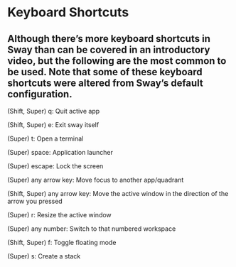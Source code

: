 # Keyboard Shortcuts

## Although there’s more keyboard shortcuts in Sway than can be covered in an introductory video, but the following are the most common to be used. Note that some of these keyboard shortcuts were altered from Sway’s default configuration.

(Shift, Super) q: Quit active app

(Shift, Super) e: Exit sway itself

(Super) t: Open a terminal

(Super) space: Application launcher

(Super) escape: Lock the screen

(Super) any arrow key: Move focus to another app/quadrant

(Shift, Super) any arrow key: Move the active window in the direction of the arrow you pressed

(Super) r: Resize the active window

(Super) any number: Switch to that numbered workspace

(Shift, Super) f: Toggle floating mode

(Super) s: Create a stack
